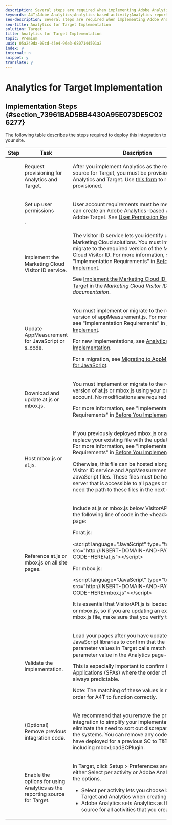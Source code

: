 ```yaml
---
description: Several steps are required when implementing Adobe Analytics as the reporting source for Target (A4T).
keywords: A4T;Adobe Analytics;Analytics-based activity;Analytics report suite;report suite;Analytics Target integration;configure report suite
seo-description: Several steps are required when implementing Adobe Analytics as the reporting source for Target (A4T).
seo-title: Analytics for Target Implementation
solution: Target
title: Analytics for Target Implementation
topic: Premium
uuid: 05a249da-09cd-45e4-96e3-6807144501a2
index: y
internal: n
snippet: y
translate: y
---
```


# Analytics for Target Implementation


## Implementation Steps {#section_73961BAD5BB4430A95E073DE5C026277}

The following table describes the steps required to deploy this integration to your site.

<table id="table_1683413EA0E34DBC9291832647B68E96"> 
 <thead> 
  <tr> 
   <th colname="col01" class="entry">Step</th> 
   <th colname="col1" class="entry">Task</th> 
   <th colname="col2" class="entry">Description</th> 
  </tr> 
 </thead>
 <tbody> 
  <tr> 
   <td colname="col01"><img href="graphics/step1_icon.png" id="image_21F30BBFC0A249F8B0E1A50EBBEED77D" /> </td> 
   <td colname="col1"> <p>Request provisioning for Analytics and Target.</p> </td> 
   <td colname="col2"> <p>After you implement <span class="keyword">Analytics</span> as the reporting source for <span class="keyword">Target</span>, you must be provisioned for <span class="keyword">Analytics</span> and <span class="keyword">Target</span>. Use <a href="http://www.adobe.com/go/audiences" format="http" scope="external">this form</a> to request to be provisioned. </p> </td> 
  </tr> 
  <tr> 
   <td colname="col01"><img href="graphics/step2_icon.png" id="image_76B61DEABE3849CCB39135FDD7399EAA" /> </td> 
   <td colname="col1"> <p>Set up user permissions</p>. </td> 
   <td colname="col2"> <p>User account requirements must be met before you can create an <span class="keyword">Adobe Analytics</span>-based activity in <span class="keyword">Adobe Target</span>. See <a href="c_account_reqs.xml#concept_4BC06CAB00BF46FF9362AFE98656B083" format="dita" scope="local">User Permission Requirements</a>. </p> </td> 
  </tr> 
  <tr> 
   <td colname="col01"><img href="graphics/step3_icon.png" id="image_9933AC9D3A884BD9814A6B697610CAE9" /> </td> 
   <td colname="col1"> <p>Implement the Marketing Cloud Visitor ID service.</p> </td> 
   <td colname="col2"> <p>The visitor ID service lets you identify users across <span class="keyword">Marketing Cloud</span> solutions. You must implement or migrate to the required version of the Marketing Cloud Visitor ID. For more information, see "Implementation Requirements" in <a href="c_before_implement.xml#concept_046BC89C03044417A30B63CE34C22543" format="dita" scope="local">Before You Implement</a>. </p> <p>See <a href="https://marketing.adobe.com/resources/help/en_US/mcvid/mcvid-setup-target.html" format="html" scope="external">Implement the Marketing Cloud ID Service for Target</a> in the <i>Marketing Cloud Visitor ID Service documentation</i>. </p> </td> 
  </tr> 
  <tr> 
   <td colname="col01"><img href="graphics/step4_icon.png" id="image_844E896941E2489A943BE10AD710ED36" /> </td> 
   <td colname="col1"> <p>Update AppMeasurement for JavaScript or s_code.</p> </td> 
   <td colname="col2"> <p>You must implement or migrate to the required version of <span class="codeph">appMeasurement.js</span>. For more information, see "Implementation Requirements" in <a href="c_before_implement.xml#concept_046BC89C03044417A30B63CE34C22543" format="dita" scope="local">Before You Implement</a>. </p> <p>For new implementations, see <a href="https://marketing.adobe.com/resources/help/en_US/sc/implement/?f=js_implementation" format="https" scope="external">Analytics JavaScript Implementation</a>. </p> <p>For a migration, see <a href="https://marketing.adobe.com/resources/help/en_US/sc/implement/?f=appmeasure_mjs_migrate" format="http" scope="external">Migrating to AppMeasurement for JavaScript</a>. </p> </td> 
  </tr> 
  <tr> 
   <td colname="col01"><img href="graphics/step5_icon.png" id="image_1C4293CA98F04EE2ADA69EAB95BDE8B1" /> </td> 
   <td colname="col1"> <p>Download and update <span class="codeph">at.js</span> or <span class="codeph">mbox.js</span>. </p> </td> 
   <td colname="col2"> <p>You must implement or migrate to the required version of <span class="codeph">at.js</span> or <span class="codeph">mbox.js</span> using your production account. No modifications are required on the code. </p> <p>For more information, see "Implementation Requirements" in <a href="c_before_implement.xml#concept_046BC89C03044417A30B63CE34C22543" format="dita" scope="local">Before You Implement</a>. </p> </td> 
  </tr> 
  <!-- <row> <entry colname="col01"><image href="graphics/step3_icon.png" id="image_02CFDC007BF1486AA312698EBFFA79F7"></image> </entry> <entry colname="col1"> <p>Edit <codeph>mbox.js</codeph> </p> </entry> <entry colname="col2"> <p>On the <uicontrol>Mbox Edit</uicontrol> page in Adobe Target, add the following code to the <uicontrol>Extra JavaScript</uicontrol> portion of your <codeph>mbox.js</codeph> file: </p> <codeblock outputclass="syntax javascript">document.write('&lt;script&nbsp;src="'&nbsp;+&nbsp;document.location.protocol&nbsp;+&nbsp;'//cdn.tt.omtrdc.net/cdn/target.js"&gt;&lt;/script&gt;');</codeblock> </entry> </row> --> 
  <tr> 
   <td colname="col01"><img href="graphics/step6_icon.png" id="image_C17DA86A4D9A483DB862F5970A1EEEF1" /> </td> 
   <td colname="col1"> <p>Host <span class="codeph">mbox.js</span> or <span class="codeph">at.js</span>. </p> </td> 
   <td colname="col2"> <p>If you previously deployed <span class="codeph">mbox.js</span> or <span class="codeph">at.js</span>, you can replace your existing file with the updated version. For more information, see "Implementation Requirements" in <a href="c_before_implement.xml#concept_046BC89C03044417A30B63CE34C22543" format="dita" scope="local">Before You Implement</a>. </p> <p>Otherwise, this file can be hosted along with the Visitor ID service and AppMeasurement for JavaScript files. These files must be hosted on a web server that is accessible to all pages on your site. You need the path to these files in the next step.</p> </td> 
  </tr> 
  <tr> 
   <td colname="col01"><img href="graphics/step7_icon.png" id="image_CA8C5C4F0B7C40CEBFD7725663EE7BFD" /> </td> 
   <td colname="col1"> <p>Reference <span class="codeph">at.js</span> or <span class="codeph">mbox.js</span> on all site pages. </p> </td> 
   <td colname="col2"> <p> Include <span class="codeph">at.js</span> or <span class="codeph">mbox.js</span> below <span class="codeph">VisitorAPI.js</span> by adding the following line of code in the <span class="codeph">&lt;head&gt;</span> tag on each page: </p> <p>For<span class="codeph">at.js</span>: </p> 
    <codeblock class="syntax html">
     &lt;script&nbsp;language="JavaScript"&nbsp;type="text/javascript"&nbsp;
     src="http://INSERT-DOMAIN-AND-PATH-TO-CODE-HERE/at.js"&gt;&lt;/script&gt;
    </codeblock> <p>For <span class="codeph">mbox.js</span>: </p> 
    <codeblock class="syntax html">
     &lt;script&nbsp;language="JavaScript"&nbsp;type="text/javascript"&nbsp;
     src="http://INSERT-DOMAIN-AND-PATH-TO-CODE-HERE/mbox.js"&gt;&lt;/script&gt;
    </codeblock> <p>It is essential that <span class="codeph">VisitorAPI.js</span> is loaded before <span class="codeph">at.js</span> or <span class="codeph">mbox.js</span>, so if you are updating an existing <span class="codeph">at.js</span> or <span class="codeph">mbox.js</span> file, make sure that you verify the load order. </p> </td> 
  </tr> 
  <tr> 
   <td colname="col01"><img href="graphics/step8_icon.png" id="image_D44ABBFE1308454B955F733D2E6C88EA" /> </td> 
   <td colname="col1"> <p>Validate the implementation.</p> </td> 
   <td colname="col2"> <p>Load your pages after you have updated the JavaScript libraries to confirm that the <span class="codeph">mboxMCSDID</span> parameter values in Target calls match the <span class="codeph">sdid</span> parameter value in the Analytics page-view call. </p> <p>This is especially important to confirm in Single Page Applications (SPAs) where the order of calls is not always predictable.</p> <p> <p>Note: The matching of these values is required in order for A4T to function correctly.</p> </p> </td> 
  </tr> 
  <tr> 
   <td colname="col01"><img href="graphics/step9_icon.png" id="image_57C8A469F046405D87CEEECBD8B37815" /> </td> 
   <td colname="col1"> <p>(Optional) Remove previous integration code.</p> </td> 
   <td colname="col2"> <p>We recommend that you remove the previous integration to simplify your implementation and eliminate the need to sort out discrepancies between the systems. You can remove any code you might have deployed for a previous SC to T&amp;T integration, including <span class="codeph">mboxLoadSCPlugin</span>. </p> </td> 
  </tr> 
  <tr> 
   <td colname="col01"><img href="graphics/step10_icon.png" id="image_9F30EFDCBBE140368431A18F39B50DE5" /> </td> 
   <td colname="col1"> <p>Enable the options for using Analytics as the reporting source for Target.</p> </td> 
   <td colname="col2"> <p>In <span class="keyword">Target</span>, click <span class="uicontrol">Setup</span> &gt; <span class="uicontrol">Preferences</span> and choose either <span class="uicontrol">Select per activity</span> or <span class="uicontrol">Adobe Analytics</span> to enable the options. </p> <p> 
     <ul id="ul_151FF5A080E14A10879710E599626DD6"> 
      <li id="li_25DB177CEC6142A9A5039D0A6E892BEB"> <span class="uicontrol">Select per activity</span> lets you choose between <span class="keyword">Target</span> and <span class="keyword">Analytics</span> when creating each activity. </li> 
      <li id="li_DFD453742EA245DBB827E6F3C02362D4"> <span class="uicontrol">Adobe Analytics</span> sets <span class="keyword">Analytics</span> as the reporting source for all activities that you create. </li> 
     </ul> </p> </td> 
  </tr> 
 </tbody> 
</table>

